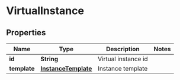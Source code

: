 
# VirtualInstance

## Properties
Name | Type | Description | Notes
------------ | ------------- | ------------- | -------------
**id** | **String** | Virtual instance id | 
**template** | [**InstanceTemplate**](InstanceTemplate.md) | Instance template | 



